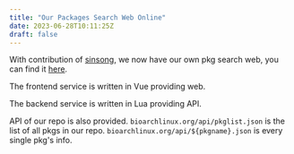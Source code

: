 ```yaml
---
title: "Our Packages Search Web Online"
date: 2023-06-28T10:11:25Z
draft: false
---
```


With contribution of [sinsong](https://github.com/sinsong), we now have our own pkg search web, you can find it [here](https://bioarchlinux.org/packages).

The frontend service is written in Vue providing web.

The backend service is written in Lua providing API.

API of our repo is also provided. `bioarchlinux.org/api/pkglist.json` is the list of all pkgs in our repo. `bioarchlinux.org/api/${pkgname}.json` is every single pkg's info.
